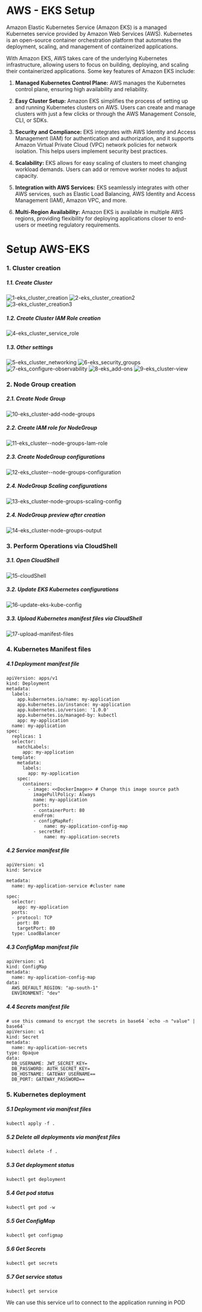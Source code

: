 # AWS - EKS Setup

Amazon Elastic Kubernetes Service (Amazon EKS) is a managed Kubernetes service provided by Amazon Web Services (AWS). Kubernetes is an open-source container orchestration platform that automates the deployment, scaling, and management of containerized applications.

With Amazon EKS, AWS takes care of the underlying Kubernetes infrastructure, allowing users to focus on building, deploying, and scaling their containerized applications. Some key features of Amazon EKS include:

1. **Managed Kubernetes Control Plane:** AWS manages the Kubernetes control plane, ensuring high availability and reliability.

2. **Easy Cluster Setup:** Amazon EKS simplifies the process of setting up and running Kubernetes clusters on AWS. Users can create and manage clusters with just a few clicks or through the AWS Management Console, CLI, or SDKs.

3. **Security and Compliance:** EKS integrates with AWS Identity and Access Management (IAM) for authentication and authorization, and it supports Amazon Virtual Private Cloud (VPC) network policies for network isolation. This helps users implement security best practices.

4. **Scalability:** EKS allows for easy scaling of clusters to meet changing workload demands. Users can add or remove worker nodes to adjust capacity.

5. **Integration with AWS Services:** EKS seamlessly integrates with other AWS services, such as Elastic Load Balancing, AWS Identity and Access Management (IAM), Amazon VPC, and more.

6. **Multi-Region Availability:** Amazon EKS is available in multiple AWS regions, providing flexibility for deploying applications closer to end-users or meeting regulatory requirements.

# Setup AWS-EKS
### 1. Cluster creation
##### 1.1. Create Cluster
![1-eks_cluster_creation](https://github.com/prabhakar2020/aws-eks/assets/7165155/0122e79a-4941-4a3c-836d-6e99b2598778)
![2-eks_cluster_creation2](https://github.com/prabhakar2020/aws-eks/assets/7165155/2230c8a1-e779-4c59-b733-e403a6d8aa8d)
![3-eks_cluster_creation3](https://github.com/prabhakar2020/aws-eks/assets/7165155/13d02641-4a23-4888-98f4-1f25b0909914)
##### 1.2. Create Cluster IAM Role creation
![4-eks_cluster_service_role](https://github.com/prabhakar2020/aws-eks/assets/7165155/341d2257-198d-43df-8fea-5f43112cfa4e)
##### 1.3. Other settings
![5-eks_cluster_networking](https://github.com/prabhakar2020/aws-eks/assets/7165155/e9fe6fc3-4b0a-4405-a582-c002fd61a035)
![6-eks_security_groups](https://github.com/prabhakar2020/aws-eks/assets/7165155/c1975027-521c-47a8-b050-7daa76bc2e71)
![7-eks_configure-observability](https://github.com/prabhakar2020/aws-eks/assets/7165155/a677db72-00cf-454c-b20c-7bcbae95d4fd)
![8-eks_add-ons](https://github.com/prabhakar2020/aws-eks/assets/7165155/bab95257-d256-4936-a59b-8ce16d25f351)
![9-eks_cluster-view](https://github.com/prabhakar2020/aws-eks/assets/7165155/06a32bd2-7437-42df-bfcd-8266b814e704)

### 2. Node Group creation
##### 2.1. Create Node Group
![10-eks_cluster-add-node-groups](https://github.com/prabhakar2020/aws-eks/assets/7165155/dcf19415-4e0e-4670-90e0-46292fc6a377)
##### 2.2. Create IAM role for NodeGroup
![11-eks_cluster--node-groups-Iam-role](https://github.com/prabhakar2020/aws-eks/assets/7165155/d663abfb-aa2e-4756-bc2d-725ca838ddc9)
##### 2.3. Create NodeGroup configurations
![12-eks_cluster--node-groups-configuration](https://github.com/prabhakar2020/aws-eks/assets/7165155/cd914290-ae6c-43b5-bfc4-b859be1da5a3)
##### 2.4. NodeGroup Scaling configurations
![13-eks_cluster-node-groups-scaling-config](https://github.com/prabhakar2020/aws-eks/assets/7165155/fe706dbb-434a-449d-b479-38342170f94e)
##### 2.4. NodeGroup preview after creation
![14-eks_cluster-node-groups-output](https://github.com/prabhakar2020/aws-eks/assets/7165155/af472fa9-38cd-4f68-a8b2-1162948517dc)

### 3. Perform Operations via CloudShell
##### 3.1. Open CloudShell
![15-cloudShell](https://github.com/prabhakar2020/aws-eks/assets/7165155/1d5a7847-a25a-4af0-9bcc-9a64ee352994)
##### 3.2. Update EKS Kubernetes configurations
![16-update-eks-kube-config](https://github.com/prabhakar2020/aws-eks/assets/7165155/3d28ad79-ca1e-4649-bbe0-a5361e086953)
##### 3.3. Upload Kubernetes manifest files via CloudShell
![17-upload-manifest-files](https://github.com/prabhakar2020/aws-eks/assets/7165155/f078cd4d-23a0-4ea3-9b0c-65a556e61169)

### 4. Kubernetes Manifest files
##### 4.1 Deployment manifest file
```
apiVersion: apps/v1
kind: Deployment
metadata:
  labels:
    app.kubernetes.io/name: my-application
    app.kubernetes.io/instance: my-application
    app.kubernetes.io/version: '1.0.0'
    app.kubernetes.io/managed-by: kubectl
    app: my-application
  name: my-application
spec:
  replicas: 1
  selector:
    matchLabels:
      app: my-application
  template:
    metadata:
      labels:
        app: my-application
    spec:
      containers:
        - image: <<DockerImage>> # Change this image source path
          imagePullPolicy: Always
          name: my-application
          ports:
          - containerPort: 80
          envFrom:
          - configMapRef: 
              name: my-application-config-map
          - secretRef:
              name: my-application-secrets
```
##### 4.2 Service manifest file
```
apiVersion: v1
kind: Service

metadata:
  name: my-application-service #cluster name

spec:
  selector:
    app: my-application
  ports:
  - protocol: TCP
    port: 80
    targetPort: 80
  type: LoadBalancer
```
##### 4.3 ConfigMap manifest file
```
apiVersion: v1
kind: ConfigMap
metadata:
  name: my-application-config-map
data:
  AWS_DEFAULT_REGION: "ap-south-1"
  ENVIRONMENT: "dev"
```
##### 4.4 Secrets manifest file
```
# use this command to encrypt the secrets in base64 `echo -n "value" | base64`
apiVersion: v1
kind: Secret
metadata:
  name: my-application-secrets
type: Opaque
data:
  DB_USERNAME: JWT_SECRET_KEY=
  DB_PASSWORD: AUTH_SECRET_KEY=
  DB_HOSTNAME: GATEWAY_USERNAME==
  DB_PORT: GATEWAY_PASSWORD==
```
### 5. Kubernetes deployment
##### 5.1 Deployment via manifest files
```
kubectl apply -f .
```
##### 5.2 Delete all deployments via manifest files
```
kubectl delete -f .
```
##### 5.3 Get deployment status
```
kubectl get deployment
```
##### 5.4 Get pod status
```
kubectl get pod -w
```
##### 5.5 Get ConfigMap
```
kubectl get configmap
```
##### 5.6 Get Secrets
```
kubectl get secrets
```
##### 5.7 Get service status
```
kubectl get service
```
We can use this service url to connect to the application running in POD





